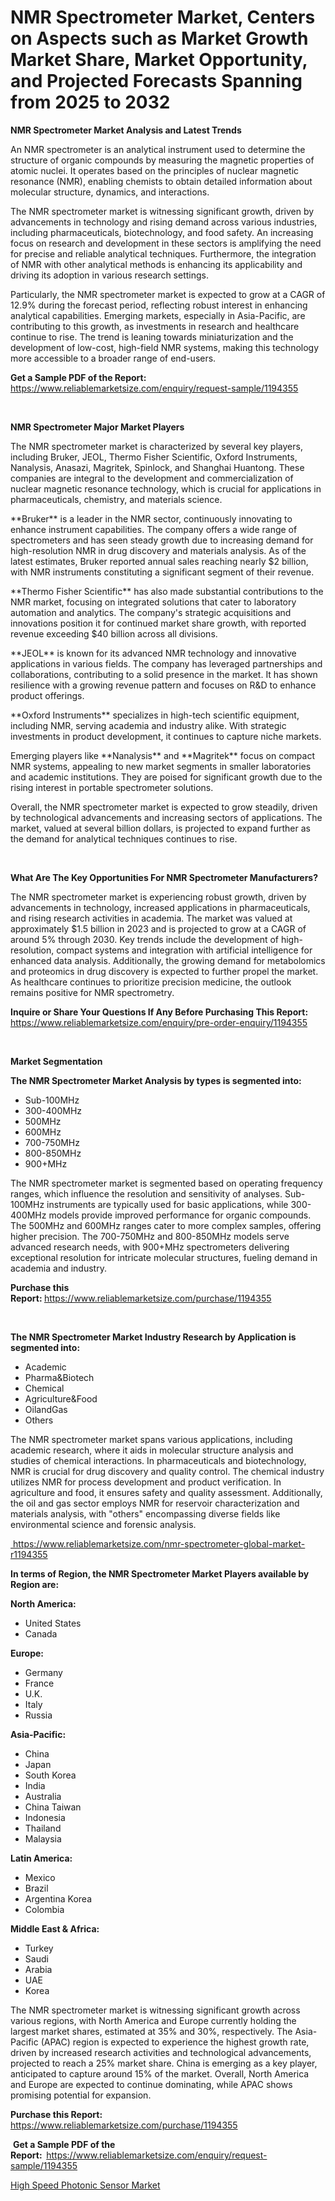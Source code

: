 <p><h1>NMR Spectrometer Market, Centers on Aspects such as Market Growth Market Share, Market Opportunity, and Projected Forecasts Spanning from 2025 to 2032</h1></p><p><strong>NMR Spectrometer Market Analysis and Latest Trends</strong></p>
<p><p>An NMR spectrometer is an analytical instrument used to determine the structure of organic compounds by measuring the magnetic properties of atomic nuclei. It operates based on the principles of nuclear magnetic resonance (NMR), enabling chemists to obtain detailed information about molecular structure, dynamics, and interactions. </p><p>The NMR spectrometer market is witnessing significant growth, driven by advancements in technology and rising demand across various industries, including pharmaceuticals, biotechnology, and food safety. An increasing focus on research and development in these sectors is amplifying the need for precise and reliable analytical techniques. Furthermore, the integration of NMR with other analytical methods is enhancing its applicability and driving its adoption in various research settings. </p><p>Particularly, the NMR spectrometer market is expected to grow at a CAGR of 12.9% during the forecast period, reflecting robust interest in enhancing analytical capabilities. Emerging markets, especially in Asia-Pacific, are contributing to this growth, as investments in research and healthcare continue to rise. The trend is leaning towards miniaturization and the development of low-cost, high-field NMR systems, making this technology more accessible to a broader range of end-users.</p></p>
<p><strong>Get a Sample PDF of the Report:&nbsp;</strong> <a href="https://www.reliablemarketsize.com/enquiry/request-sample/1194355?utm_campaign=3055&utm_medium=2&utm_source=Github&utm_content=ia&utm_term=22032025&utm_id=nmr-spectrometer">https://www.reliablemarketsize.com/enquiry/request-sample/1194355</a></p>
<p>&nbsp;</p>
<p><strong>NMR Spectrometer Major Market Players</strong></p>
<p><p>The NMR spectrometer market is characterized by several key players, including Bruker, JEOL, Thermo Fisher Scientific, Oxford Instruments, Nanalysis, Anasazi, Magritek, Spinlock, and Shanghai Huantong. These companies are integral to the development and commercialization of nuclear magnetic resonance technology, which is crucial for applications in pharmaceuticals, chemistry, and materials science.</p><p>**Bruker** is a leader in the NMR sector, continuously innovating to enhance instrument capabilities. The company offers a wide range of spectrometers and has seen steady growth due to increasing demand for high-resolution NMR in drug discovery and materials analysis. As of the latest estimates, Bruker reported annual sales reaching nearly $2 billion, with NMR instruments constituting a significant segment of their revenue.</p><p>**Thermo Fisher Scientific** has also made substantial contributions to the NMR market, focusing on integrated solutions that cater to laboratory automation and analytics. The company's strategic acquisitions and innovations position it for continued market share growth, with reported revenue exceeding $40 billion across all divisions.</p><p>**JEOL** is known for its advanced NMR technology and innovative applications in various fields. The company has leveraged partnerships and collaborations, contributing to a solid presence in the market. It has shown resilience with a growing revenue pattern and focuses on R&D to enhance product offerings.</p><p>**Oxford Instruments** specializes in high-tech scientific equipment, including NMR, serving academia and industry alike. With strategic investments in product development, it continues to capture niche markets.</p><p>Emerging players like **Nanalysis** and **Magritek** focus on compact NMR systems, appealing to new market segments in smaller laboratories and academic institutions. They are poised for significant growth due to the rising interest in portable spectrometer solutions.</p><p>Overall, the NMR spectrometer market is expected to grow steadily, driven by technological advancements and increasing sectors of applications. The market, valued at several billion dollars, is projected to expand further as the demand for analytical techniques continues to rise.</p></p>
<p>&nbsp;</p>
<p><strong>What Are The Key Opportunities For NMR Spectrometer Manufacturers?</strong></p>
<p><p>The NMR spectrometer market is experiencing robust growth, driven by advancements in technology, increased applications in pharmaceuticals, and rising research activities in academia. The market was valued at approximately $1.5 billion in 2023 and is projected to grow at a CAGR of around 5% through 2030. Key trends include the development of high-resolution, compact systems and integration with artificial intelligence for enhanced data analysis. Additionally, the growing demand for metabolomics and proteomics in drug discovery is expected to further propel the market. As healthcare continues to prioritize precision medicine, the outlook remains positive for NMR spectrometry.</p></p>
<p><strong>Inquire or Share Your Questions If Any Before Purchasing This Report:</strong> <a href="https://www.reliablemarketsize.com/enquiry/pre-order-enquiry/1194355?utm_campaign=3055&utm_medium=2&utm_source=Github&utm_content=ia&utm_term=22032025&utm_id=nmr-spectrometer">https://www.reliablemarketsize.com/enquiry/pre-order-enquiry/1194355</a></p>
<p>&nbsp;</p>
<p><strong>Market Segmentation</strong></p>
<p><strong>The NMR Spectrometer Market Analysis by types is segmented into:</strong></p>
<p><ul><li>Sub-100MHz</li><li>300-400MHz</li><li>500MHz</li><li>600MHz</li><li>700-750MHz</li><li>800-850MHz</li><li>900+MHz</li></ul></p>
<p><p>The NMR spectrometer market is segmented based on operating frequency ranges, which influence the resolution and sensitivity of analyses. Sub-100MHz instruments are typically used for basic applications, while 300-400MHz models provide improved performance for organic compounds. The 500MHz and 600MHz ranges cater to more complex samples, offering higher precision. The 700-750MHz and 800-850MHz models serve advanced research needs, with 900+MHz spectrometers delivering exceptional resolution for intricate molecular structures, fueling demand in academia and industry.</p></p>
<p><strong>Purchase this Report:&nbsp;</strong><a href="https://www.reliablemarketsize.com/purchase/1194355?utm_campaign=3055&utm_medium=2&utm_source=Github&utm_content=ia&utm_term=22032025&utm_id=nmr-spectrometer">https://www.reliablemarketsize.com/purchase/1194355</a></p>
<p>&nbsp;</p>
<p><strong>The NMR Spectrometer Market Industry Research by Application is segmented into:</strong></p>
<p><ul><li>Academic</li><li>Pharma&Biotech</li><li>Chemical</li><li>Agriculture&Food</li><li>OilandGas</li><li>Others</li></ul></p>
<p><p>The NMR spectrometer market spans various applications, including academic research, where it aids in molecular structure analysis and studies of chemical interactions. In pharmaceuticals and biotechnology, NMR is crucial for drug discovery and quality control. The chemical industry utilizes NMR for process development and product verification. In agriculture and food, it ensures safety and quality assessment. Additionally, the oil and gas sector employs NMR for reservoir characterization and materials analysis, with "others" encompassing diverse fields like environmental science and forensic analysis.</p></p>
<p><a href="https://www.reliablemarketsize.com/nmr-spectrometer-global-market-r1194355?utm_campaign=3055&utm_medium=2&utm_source=Github&utm_content=ia&utm_term=22032025&utm_id=nmr-spectrometer">&nbsp;https://www.reliablemarketsize.com/nmr-spectrometer-global-market-r1194355</a></p>
<p><strong>In terms of Region, the NMR Spectrometer Market Players available by Region are:</strong></p>
<p>
    <p> <strong> North America: </strong>
        <ul>
            <li>United States</li>
            <li>Canada</li>
        </ul>
        </p> 
    <p> <strong> Europe: </strong>
        <ul>
            <li>Germany</li>
            <li>France</li>
            <li>U.K.</li>
            <li>Italy</li>
            <li>Russia</li>
        </ul>
        </p> 
    <p> <strong> Asia-Pacific: </strong>
        <ul>
            <li>China</li>
            <li>Japan</li>
            <li>South Korea</li>
            <li>India</li>
            <li>Australia</li>
            <li>China Taiwan</li>
            <li>Indonesia</li>
            <li>Thailand</li>
            <li>Malaysia</li>
        </ul>
        </p> 
    <p> <strong> Latin America: </strong>
        <ul>
            <li>Mexico</li>
            <li>Brazil</li>
            <li>Argentina Korea</li>
            <li>Colombia</li>
        </ul>
        </p> 
    <p> <strong> Middle East & Africa: </strong>
        <ul>
            <li>Turkey</li>
            <li>Saudi</li>
            <li>Arabia</li>
            <li>UAE</li>
            <li>Korea</li>
        </ul>
    </p>
    </p>
<p><p>The NMR spectrometer market is witnessing significant growth across various regions, with North America and Europe currently holding the largest market shares, estimated at 35% and 30%, respectively. The Asia-Pacific (APAC) region is expected to experience the highest growth rate, driven by increased research activities and technological advancements, projected to reach a 25% market share. China is emerging as a key player, anticipated to capture around 15% of the market. Overall, North America and Europe are expected to continue dominating, while APAC shows promising potential for expansion.</p></p>
<p><strong>Purchase this Report: </strong><a href="https://www.reliablemarketsize.com/purchase/1194355?utm_campaign=3055&utm_medium=2&utm_source=Github&utm_content=ia&utm_term=22032025&utm_id=nmr-spectrometer">https://www.reliablemarketsize.com/purchase/1194355</a></p>
<p>&nbsp;<strong>Get a Sample PDF of the Report:&nbsp;&nbsp;</strong><a href="https://www.reliablemarketsize.com/enquiry/request-sample/1194355?utm_campaign=3055&utm_medium=2&utm_source=Github&utm_content=ia&utm_term=22032025&utm_id=nmr-spectrometer">https://www.reliablemarketsize.com/enquiry/request-sample/1194355</a></p>
<p><strong></strong></p>
<p><p><a href="https://github.com/rosalinebhakta48/Market-Research-Report-List-1/blob/main/high-speed-photonic-sensor-market.md?utm_campaign=3055&utm_medium=2&utm_source=Github&utm_content=ia&utm_term=22032025&utm_id=nmr-spectrometer">High Speed Photonic Sensor Market</a></p></p>